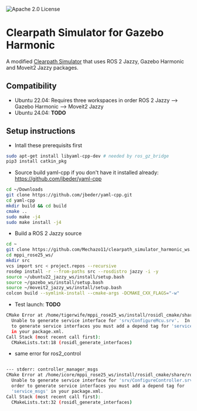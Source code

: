 ![Apache 2.0 License](https://img.shields.io/badge/License-Apache%202.0-blue.svg)
# Clearpath Simulator for Gazebo Harmonic

A modified [Clearpath Simulator](https://github.com/clearpathrobotics/clearpath_simulator) that uses ROS 2 Jazzy, Gazebo Harmonic and Moveit2 Jazzy packages.

## Compatibility

* Ubuntu 22.04: Requires three workspaces in order ROS 2 Jazzy --> Gazebo Harmonic --> Moveit2 Jazzy
* Ubuntu 24.04: **TODO**

## Setup instructions
* Intall these prerequisits first

```bash
sudo apt-get install libyaml-cpp-dev # needed by ros_gz_bridge
pip3 install catkin_pkg
```

* Source build yaml-cpp if you don't have it installed already: https://github.com/jbeder/yaml-cpp

```bash
cd ~/Downloads
git clone https://github.com/jbeder/yaml-cpp.git
cd yaml-cpp
mkdir build && cd build
cmake ..
sudo make -j4
sudo make install -j4
```

* Build a ROS 2 Jazzy source

```bash
cd ~
git clone https://github.com/Mechazo11/clearpath_simulator_harmonic_ws.git
cd mppi_rose25_ws/
mkdir src
vcs import src < project.repos --recursive
rosdep install -r --from-paths src --rosdistro jazzy -i -y
source ~/ubuntu22_jazzy_ws/install/setup.bash
source ~/gazebo_ws/install/setup.bash
source ~/moveit2_jazzy_ws/install/setup.bash
colcon build --symlink-install --cmake-args -DCMAKE_CXX_FLAGS="-w"
```

* Test launch: **TODO**


```bash
CMake Error at /home/tigerwife/mppi_rose25_ws/install/rosidl_cmake/share/rosidl_cmake/cmake/rosidl_generate_interfaces.cmake:178 (message):
  Unable to generate service interface for 'srv/ConfigureMcu.srv'.  In order
  to generate service interfaces you must add a depend tag for 'service_msgs'
  in your package.xml.
Call Stack (most recent call first):
  CMakeLists.txt:18 (rosidl_generate_interfaces)
```

* same error for ros2_control

```bash

--- stderr: controller_manager_msgs                                                                            
CMake Error at /home/icore/mppi_rose25_ws/install/rosidl_cmake/share/rosidl_cmake/cmake/rosidl_generate_interfaces.cmake:178 (message):
  Unable to generate service interface for 'srv/ConfigureController.srv'.  In
  order to generate service interfaces you must add a depend tag for
  'service_msgs' in your package.xml.
Call Stack (most recent call first):
  CMakeLists.txt:32 (rosidl_generate_interfaces)

```
